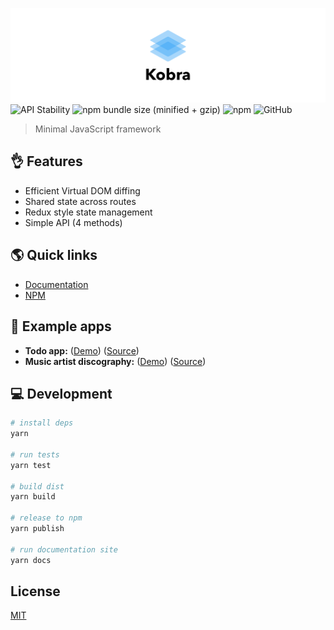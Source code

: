 ![Kobra](assets/kobra.png)
![API Stability](https://img.shields.io/badge/stability-experimental-orange.svg)
![npm bundle size (minified + gzip)](https://img.shields.io/bundlephobia/minzip/kobra.svg)
![npm](https://img.shields.io/npm/v/kobra.svg)
![GitHub](https://img.shields.io/github/license/johnsylvain/kobra.svg)

> Minimal JavaScript framework

## 👌 Features

- Efficient Virtual DOM diffing
- Shared state across routes
- Redux style state management
- Simple API (4 methods)

## 🌎 Quick links
- [Documentation](https://kobra.js.org)
- [NPM](https://npmjs.org/package/kobra)

## 🎉 Example apps

- **Todo app:** ([Demo](https://todos.sylvain.win)) ([Source](https://github.com/johnsylvain/sylvain.win/tree/master/todos))
- **Music artist discography:** ([Demo](https://music.sylvain.win)) ([Source](https://github.com/johnsylvain/sylvain.win/tree/master/music))

## 💻 Development

```bash
# install deps
yarn

# run tests
yarn test

# build dist
yarn build

# release to npm
yarn publish

# run documentation site
yarn docs
```

## License

[MIT](https://github.com/johnsylvain/kobra/blob/master/license)

